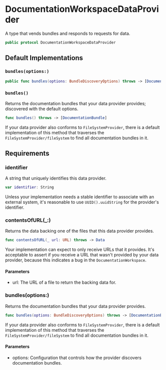 # DocumentationWorkspaceDataProvider

A type that vends bundles and responds to requests for data.

``` swift
public protocol DocumentationWorkspaceDataProvider 
```

## Default Implementations

### `bundles(options:)`

``` swift
public func bundles(options: BundleDiscoveryOptions) throws -> [DocumentationBundle] 
```

### `bundles()`

Returns the documentation bundles that your data provider provides; discovered with the default options.

``` swift
func bundles() throws -> [DocumentationBundle] 
```

If your data provider also conforms to `FileSystemProvider`, there is a default implementation of this method
that traverses the `FileSystemProvider/fileSystem` to find all documentation bundles in it.

## Requirements

### identifier

A string that uniquely identifies this data provider.

``` swift
var identifier: String 
```

Unless your implementation needs a stable identifier to associate with an external system, it's reasonable to
use `UUID().uuidString`  for the provider's identifier.

### contentsOfURL(\_:​)

Returns the data backing one of the files that this data provider provides.

``` swift
func contentsOfURL(_ url: URL) throws -> Data
```

Your implementation can expect to only receive URLs that it provides. It's acceptable to assert if you receive
a URL that wasn't provided by your data provider, because this indicates a bug in the `DocumentationWorkspace`.

#### Parameters

  - url: The URL of a file to return the backing data for.

### bundles(options:​)

Returns the documentation bundles that your data provider provides.

``` swift
func bundles(options: BundleDiscoveryOptions) throws -> [DocumentationBundle]
```

If your data provider also conforms to `FileSystemProvider`, there is a default implementation of this method
that traverses the `FileSystemProvider/fileSystem` to find all documentation bundles in it.

#### Parameters

  - options: Configuration that controls how the provider discovers documentation bundles.
